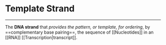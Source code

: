 # Template Strand
---
The **DNA strand** that *provides the pattern, or template, for ordering*, by ==complementary base pairing==, the sequence of [[Nucleotides]] in an [[RNA]] [[Transcription|transcript]].